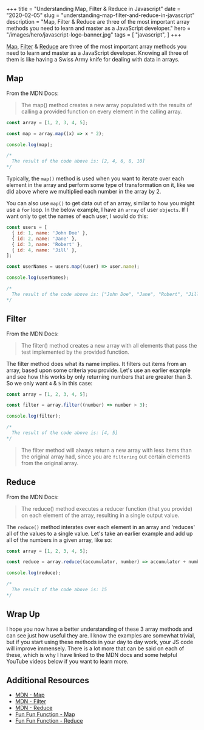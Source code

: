 +++
title = "Understanding Map, Filter & Reduce in Javascript"
date = "2020-02-05"
slug = "understanding-map-filter-and-reduce-in-javascript"
description = "Map, Filter & Reduce are three of the most important array methods you need to learn and master as a JavaScript developer."
hero = "/images/hero/javascript-logo-banner.jpg"
tags = [
    "javascript",
]
+++

[Map](https://developer.mozilla.org/en-US/docs/Web/JavaScript/Reference/Global_Objects/Array/map), [Filter](https://developer.mozilla.org/en-US/docs/Web/JavaScript/Reference/Global_Objects/Array/filter) & [Reduce](https://developer.mozilla.org/en-US/docs/Web/JavaScript/Reference/Global_Objects/Array/reduce) are three of the most important array methods you need to learn and master as a JavaScript developer. Knowing all three of them is like having a Swiss Army knife for dealing with data in arrays.

## Map

From the MDN Docs:

> The map() method creates a new array populated with the results of calling a provided function on every element in the calling array.

```js
const array = [1, 2, 3, 4, 5];

const map = array.map((x) => x * 2);

console.log(map);

/*
  The result of the code above is: [2, 4, 6, 8, 10]
*/
```

Typically, the `map()` method is used when you want to iterate over each element in the array and perform some type of transformation on it, like we did above where we multiplied each number in the array by 2.

You can also use `map()` to get data out of an array, similar to how you might use a `for` loop. In the below example, I have an `array` of user `objects`. If I want only to get the names of each user, I would do this:

```js
const users = [
  { id: 1, name: 'John Doe' },
  { id: 2, name: 'Jane' },
  { id: 3, name: 'Robert' },
  { id: 4, name: 'Jill' },
];

const userNames = users.map((user) => user.name);

console.log(userNames);

/*
  The result of the code above is: ["John Doe", "Jane", "Robert", "Jill"]
*/
```

## Filter

From the MDN Docs:

> The filter() method creates a new array with all elements that pass the test implemented by the provided function.

The filter method does what its name implies. It filters out items from an array, based upon some criteria you provide. Let's use an earlier example and see how this works by only returning numbers that are greater than 3. So we only want `4` & `5` in this case:

```js
const array = [1, 2, 3, 4, 5];

const filter = array.filter((number) => number > 3);

console.log(filter);

/*
  The result of the code above is: [4, 5]
*/
```

> The filter method will always return a new array with less items than the original array had, since you are `filtering` out certain elements from the original array.

## Reduce

From the MDN Docs:

> The reduce() method executes a reducer function (that you provide) on each element of the array, resulting in a single output value.

The `reduce()` method interates over each element in an array and 'reduces' all of the values to a single value. Let's take an earlier example and add up all of the numbers in a given array, like so:

```js
const array = [1, 2, 3, 4, 5];

const reduce = array.reduce((accumulator, number) => accumulator + number);

console.log(reduce);

/*
  The result of the code above is: 15
*/
```

## Wrap Up

I hope you now have a better understanding of these 3 array methods and can see just how useful they are. I know the examples are somewhat trivial, but if you start using these methods in your day to day work, your JS code will improve immensely. There is a lot more that can be said on each of these, which is why I have linked to the MDN docs and some helpful YouTube videos below if you want to learn more.

## Additional Resources

- [MDN - Map](https://developer.mozilla.org/en-US/docs/Web/JavaScript/Reference/Global_Objects/Array/map)
- [MDN - Filter](https://developer.mozilla.org/en-US/docs/Web/JavaScript/Reference/Global_Objects/Array/filter)
- [MDN - Reduce](https://developer.mozilla.org/en-US/docs/Web/JavaScript/Reference/Global_Objects/Array/reduce)
- [Fun Fun Function - Map](https://www.youtube.com/watch?v=bCqtb-Z5YGQ)
- [Fun Fun Function - Reduce](https://www.youtube.com/watch?v=Wl98eZpkp-c)
